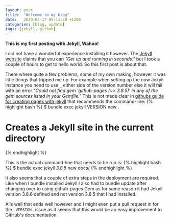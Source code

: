 ```yaml
---
layout: post
title:  "Welcome to my blog"
date:   2020-04-17 09:11:20 +1200
categories: [blog, update]
tags: [jekyll, github]
---
```

**This is my first posting with Jekyll, Wahoo!**

I did not have a wonderful experience installing it however. The [Jekyll website][jekyll-home] claims that you can _"Get up and running in seconds."_ but I took a couple of hours to get to hello world. So this first post is about that.

There where quite a few problems, some of my own making, however it was little things that tripped me up. For example when setting up the now Jekyll instance you need to use `_` either side of the version number else it will fail with an error *"Could not find gem 'github-pages (~> 3.8.5)' in any of the gem sources listed in your Gemfile."* This is not made clear in [githubs guide for creating pages with jekyll][creating-a-github-pages-site-with-jekyll] that recommends the command-line:
{% highlight bash %}
$ bundle exec jekyll VERSION new .
# Creates a Jekyll site in the current directory
{% endhighlight %}

This is the actual command-line that needs to be run is:
{% highlight bash %}
$ bundle exec jekyll _3.8.5_ new docs/
{% endhighlight %}

It also seems that a couple of extra steps in the deployment are required. Like when I bundle installed Jekyll I also had to bundle update after changing over to using github-pages Gem as for some reason it had Jekyll version 3.8.6 defined and not version 3.8.5 that I had installed.

Alls well that ends well however and I might even put a pull request in for the `_VERSION_` issue as it seems that this would be an easy improvement to GitHub's documentation.

[jekyll-home]: https://jekyllrb.com/
[creating-a-github-pages-site-with-jekyll]: https://help.github.com/en/github/working-with-github-pages/creating-a-github-pages-site-with-jekyll
